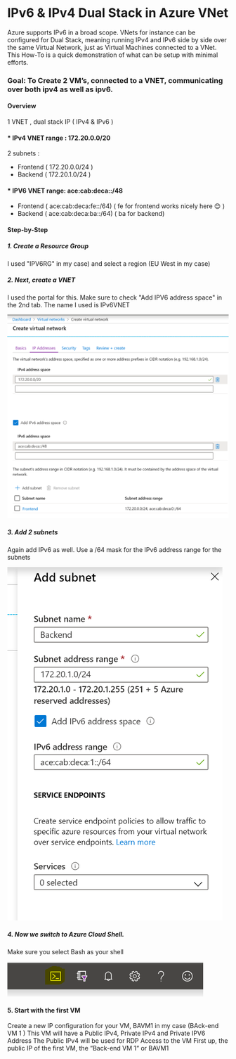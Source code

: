 # IPv6 & IPv4 Dual Stack in Azure VNet

Azure supports IPv6 in a broad scope. VNets for instance can be configured for Dual Stack, meaning running IPv4 and IPv6 side by side over the same Virtual Network, just as Virtual Machines connected to a VNet. This How-To is a quick demonstration of what can be setup with minimal efforts.


### Goal: To Create 2 VM’s, connected to a VNET, communicating over both ipv4 as well as ipv6.


#### Overview 
1 VNET , dual stack IP ( IPv4 & IPv6 )
#### * IPv4 VNET range : 172.20.0.0/20 
2 subnets :
* Frontend ( 172.20.0.0/24 )
* Backend ( 172.20.1.0/24 )
#### * IPV6 VNET range: ace:cab:deca::/48
* Frontend ( ace:cab:deca:fe::/64) ( fe for frontend works nicely here 😊 )
* Backend ( ace:cab:deca:ba::/64) ( ba for backend) 


#### Step-by-Step

##### 1.	Create a Resource Group 
I used "IPV6RG" in my case) and select a region (EU West in my case)

##### 2.	Next, create a VNET 
I used the portal for this. Make sure to check "Add IPV6 address space" in the 2nd tab. The name I used is IPv6VNET

![Screenshot](https://raw.githubusercontent.com/verboompj/Networking/master/Pictures/1vnetaddipv6.png)

##### 3.	Add 2 subnets 
Again add IPv6 as well. Use a /64 mask for the IPv6 address range for the subnets

![Screenshot](https://raw.githubusercontent.com/verboompj/Networking/master/Pictures/2addsubnetipv6.png)

##### 4.	Now we switch to Azure Cloud Shell. 
Make sure you select Bash as your shell

![Screenshot](https://raw.githubusercontent.com/verboompj/Networking/master/Pictures/3azclicloudshell.png)

#### 5.	Start with the first VM
Create a new IP configuration for your VM, BAVM1 in my case (BAck-end VM 1 ) 
This VM will have a Public IPv4, Private IPv4 and Private IPV6 Address
The Public IPv4 will be used for RDP Access to the VM 
First up, the public IP of the first VM, the “Back-end VM 1“ or BAVM1 



